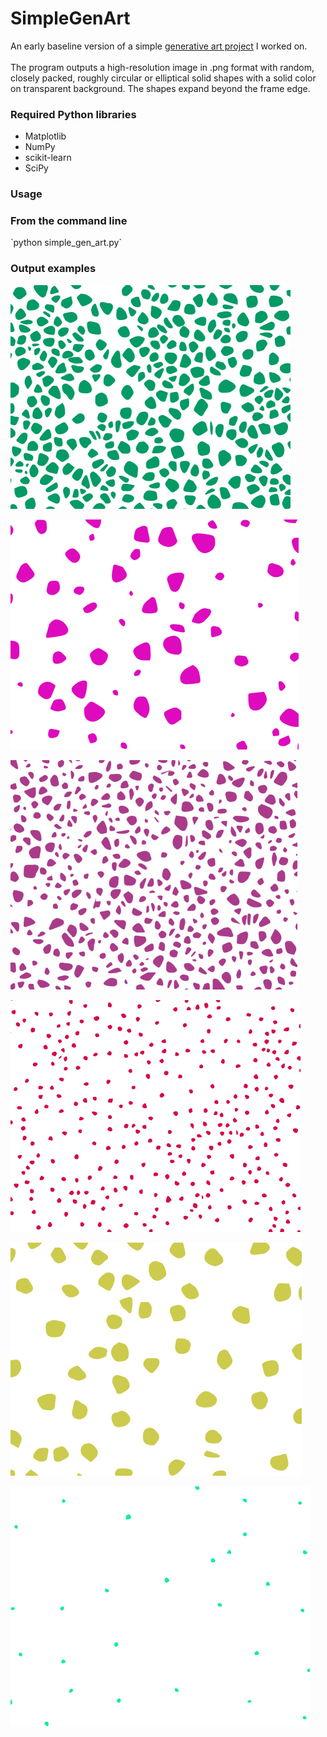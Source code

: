 # SimpleGenArt

An early baseline version of a simple [generative art project](https://goodnightthief.com/) I worked on. 
<br><br>
The program outputs a high-resolution image in .png format with random, closely packed, roughly circular or elliptical solid shapes with a solid color on transparent background. The shapes expand beyond the frame edge.

<h3>Required Python libraries</h3>

+ Matplotlib
+ NumPy
+ scikit-learn
+ SciPy

<h3>Usage</h2>

<h3>From the command line</h3>
`python simple_gen_art.py`

<h3>Output examples</h3>

![Example #1](https://github.com/m1ev/simple-gen-art/blob/main/readme_assets/1.jpg)

![Example #2](https://github.com/m1ev/simple-gen-art/blob/main/readme_assets/2.jpg)

![Example #3](https://github.com/m1ev/simple-gen-art/blob/main/readme_assets/3.jpg)

![Example #4](https://github.com/m1ev/simple-gen-art/blob/main/readme_assets/4.jpg)

![Example #5](https://github.com/m1ev/simple-gen-art/blob/main/readme_assets/5.jpg)

![Example #6](https://github.com/m1ev/simple-gen-art/blob/main/readme_assets/6.jpg)


